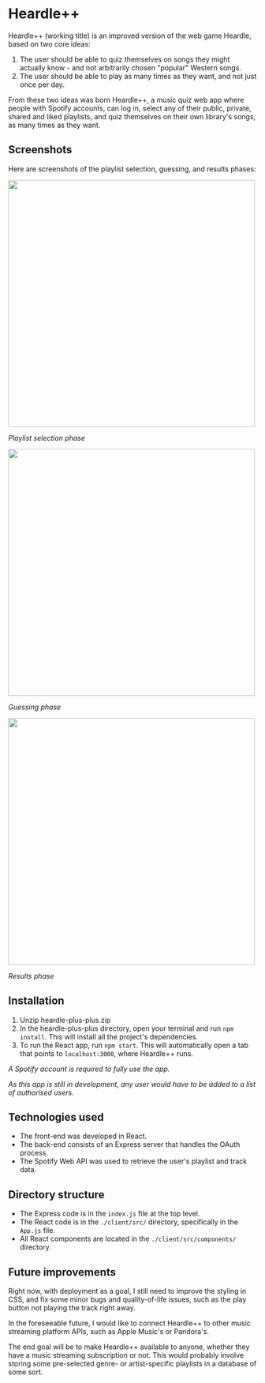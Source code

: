 # Heardle++

Heardle++ (working title) is an improved version of the web game Heardle, based on two core ideas:
1. The user should be able to quiz themselves on songs they might actually know - and not arbitrarily chosen "popular" Western songs.
2. The user should be able to play as many times as they want, and not just once per day.

From these two ideas was born Heardle++, a music quiz web app where people with Spotify accounts, can log in, select any of their public, private, shared and liked playlists, and quiz themselves on their own library's songs, as many times as they want.

## Screenshots

Here are screenshots of the playlist selection, guessing, and results phases:

<img src="https://user-images.githubusercontent.com/71611172/212188451-f21a35c9-c346-4379-be69-14b6c4e62030.png" width="500" />

*Playlist selection phase*

<img src="https://user-images.githubusercontent.com/71611172/212188470-bac226a1-d72b-4ac1-ad2c-6ea4d2311a1b.png" width="500" />

*Guessing phase*


<img src="https://user-images.githubusercontent.com/71611172/212188490-a08b2b7e-295d-4c89-ae77-aac9cb0f1b46.png" width="500" />

*Results phase*

## Installation
1. Unzip heardle-plus-plus.zip
2. In the heardle-plus-plus directory, open your terminal and run `npm install`. This will install all the project's dependencies.
3. To run the React app, run `npm start`. This will automatically open a tab that points to `localhost:3000`, where Heardle++ runs.

*A Spotify account is required to fully use the app.*

*As this app is still in development, any user would have to be added to a list of authorised users.*

## Technologies used
- The front-end was developed in React.
- The back-end consists of an Express server that handles the OAuth process.
- The Spotify Web API was used to retrieve the user's playlist and track data.

## Directory structure
- The Express code is in the `index.js` file at the top level.
- The React code is in the `./client/src/` directory, specifically in the `App.js` file.
- All React components are located in the `./client/src/components/` directory.

## Future improvements

Right now, with deployment as a goal, I still need to improve the styling in CSS, and fix some minor bugs and quality-of-life issues, such as the play button not playing the track right away.

In the foreseeable future, I would like to connect Heardle++ to other music streaming platform APIs, such as Apple Music's or Pandora's.

The end goal will be to make Heardle++ available to anyone, whether they have a music streaming subscription or not. This would probably involve storing some pre-selected genre- or artist-specific playlists in a database of some sort.
